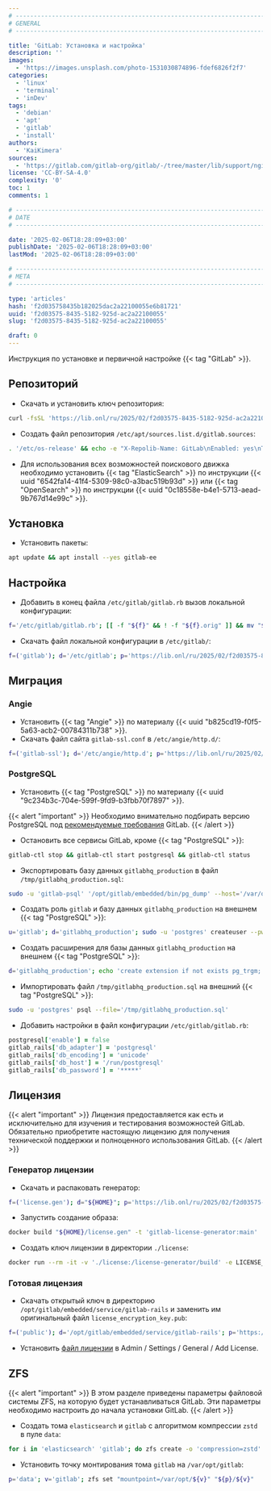 ```yaml
---
# -------------------------------------------------------------------------------------------------------------------- #
# GENERAL
# -------------------------------------------------------------------------------------------------------------------- #

title: 'GitLab: Установка и настройка'
description: ''
images:
  - 'https://images.unsplash.com/photo-1531030874896-fdef6826f2f7'
categories:
  - 'linux'
  - 'terminal'
  - 'inDev'
tags:
  - 'debian'
  - 'apt'
  - 'gitlab'
  - 'install'
authors:
  - 'KaiKimera'
sources:
  - 'https://gitlab.com/gitlab-org/gitlab/-/tree/master/lib/support/nginx'
license: 'CC-BY-SA-4.0'
complexity: '0'
toc: 1
comments: 1

# -------------------------------------------------------------------------------------------------------------------- #
# DATE
# -------------------------------------------------------------------------------------------------------------------- #

date: '2025-02-06T18:28:09+03:00'
publishDate: '2025-02-06T18:28:09+03:00'
lastMod: '2025-02-06T18:28:09+03:00'

# -------------------------------------------------------------------------------------------------------------------- #
# META
# -------------------------------------------------------------------------------------------------------------------- #

type: 'articles'
hash: 'f2d035758435b182025dac2a22100055e6b81721'
uuid: 'f2d03575-8435-5182-925d-ac2a22100055'
slug: 'f2d03575-8435-5182-925d-ac2a22100055'

draft: 0
---
```


Инструкция по установке и первичной настройке {{< tag "GitLab" >}}.

<!--more-->

## Репозиторий

- Скачать и установить ключ репозитория:

```bash
curl -fsSL 'https://lib.onl/ru/2025/02/f2d03575-8435-5182-925d-ac2a22100055/gitlab.asc' | gpg --dearmor -o '/etc/apt/keyrings/gitlab.gpg'
```

- Создать файл репозитория `/etc/apt/sources.list.d/gitlab.sources`:

```bash
. '/etc/os-release' && echo -e "X-Repolib-Name: GitLab\nEnabled: yes\nTypes: deb\nURIs: https://packages.gitlab.com/gitlab/gitlab-ee/${ID}\n#URIs: https://mirror.yandex.ru/mirrors/packages.gitlab.com/gitlab/gitlab-ce\nSuites: ${VERSION_CODENAME}\nComponents: main\nSigned-By: /etc/apt/keyrings/gitlab.gpg\n" | tee '/etc/apt/sources.list.d/gitlab.sources' > '/dev/null'
```

- Для использования всех возможностей поискового движка необходимо установить {{< tag "ElasticSearch" >}} по инструкции {{< uuid "6542fa14-41f4-5309-98c0-a3bac519b93d" >}} или {{< tag "OpenSearch" >}} по инструкции {{< uuid "0c18558e-b4e1-5713-aead-9b767d14e99c" >}}.

## Установка

- Установить пакеты:

```bash
apt update && apt install --yes gitlab-ee
```

## Настройка

- Добавить в конец файла `/etc/gitlab/gitlab.rb` вызов локальной конфигурации:

```bash
f='/etc/gitlab/gitlab.rb'; [[ -f "${f}" && ! -f "${f}.orig" ]] && mv "${f}" "${f}.orig" && cp "${f}.orig" "${f}" && echo -e '\nfrom_file "/etc/gitlab/gitlab.local.rb"\n' | tee -a "${f}" > '/dev/null'
```

- Скачать файл локальной конфигурации в `/etc/gitlab/`:

```bash
f=('gitlab'); d='/etc/gitlab'; p='https://lib.onl/ru/2025/02/f2d03575-8435-5182-925d-ac2a22100055'; for i in "${f[@]}"; do curl -fsSLo "${d}/${i}.local.rb" "${p}/${i}.rb"; done
```

## Миграция

### Angie

- Установить {{< tag "Angie" >}} по материалу {{< uuid "b825cd19-f0f5-5a63-acb2-00784311b738" >}}.
- Скачать файл сайта `gitlab-ssl.conf` в `/etc/angie/http.d/`:

```bash
f=('gitlab-ssl'); d='/etc/angie/http.d'; p='https://lib.onl/ru/2025/02/f2d03575-8435-5182-925d-ac2a22100055'; for i in "${f[@]}"; do curl -fsSLo "${d}/${i}.conf" "${p}/${i}.conf"; done
```

### PostgreSQL

- Установить {{< tag "PostgreSQL" >}} по материалу {{< uuid "9c234b3c-704e-599f-9fd9-b3fbb70f7897" >}}.

{{< alert "important" >}}
Необходимо внимательно подбирать версию PostgreSQL под [рекомендуемые требования](https://docs.gitlab.com/install/requirements/#postgresql) GitLab.
{{< /alert >}}

- Остановить все сервисы GitLab, кроме {{< tag "PostgreSQL" >}}:

```bash
gitlab-ctl stop && gitlab-ctl start postgresql && gitlab-ctl status
```

- Экспортировать базу данных `gitlabhq_production` в файл `/tmp/gitlabhq_production.sql`:

```bash
sudo -u 'gitlab-psql' '/opt/gitlab/embedded/bin/pg_dump' --host='/var/opt/gitlab/postgresql' --username='gitlab-psql' --dbname='gitlabhq_production' --clean --create --file='/tmp/gitlabhq_production.sql'
```

- Создать роль `gitlab` и базу данных `gitlabhq_production` на внешнем {{< tag "PostgreSQL" >}}:

```bash
u='gitlab'; d='gitlabhq_production'; sudo -u 'postgres' createuser --pwprompt "${u}" && sudo -u 'postgres' createdb -O "${u}" "${d}"
```

- Создать расширения для базы данных `gitlabhq_production` на внешнем {{< tag "PostgreSQL" >}}:

```bash
d='gitlabhq_production'; echo 'create extension if not exists pg_trgm; create extension if not exists btree_gist; create extension if not exists plpgsql;' | sudo -u 'postgres' psql "${d}"
```

- Импортировать файл `/tmp/gitlabhq_production.sql` на внешний {{< tag "PostgreSQL" >}}:

```bash
sudo -u 'postgres' psql --file='/tmp/gitlabhq_production.sql'
```

- Добавить настройки в файл конфигурации `/etc/gitlab/gitlab.rb`:

```ruby
postgresql['enable'] = false
gitlab_rails['db_adapter'] = 'postgresql'
gitlab_rails['db_encoding'] = 'unicode'
gitlab_rails['db_host'] = '/run/postgresql'
gitlab_rails['db_password'] = '*****'
```

## Лицензия

{{< alert "important" >}}
Лицензия предоставляется как есть и исключительно для изучения и тестирования возможностей GitLab. Обязательно приобретите настоящую лицензию для получения технической поддержки и полноценного использования GitLab.
{{< /alert >}}

### Генератор лицензии

- Скачать и распаковать генератор:

```bash
f=('license.gen'); d="${HOME}"; p='https://lib.onl/ru/2025/02/f2d03575-8435-5182-925d-ac2a22100055'; for i in "${f[@]}"; do curl -fsSLo "${d}/${i}.tar.xz" "${p}/${i}.tar.xz" && tar -xJf "${d}/${i}.tar.xz"; done
```

- Запустить создание образа:

```bash
docker build "${HOME}/license.gen" -t 'gitlab-license-generator:main'
```

- Создать ключ лицензии в директории `./license`:

```bash
docker run --rm -it -v './license:/license-generator/build' -e LICENSE_NAME='GitLab' -e LICENSE_COMPANY='GitLab' -e LICENSE_EMAIL='license@example.com' -e LICENSE_PLAN='ultimate' -e LICENSE_USER_COUNT='2147483647' -e LICENSE_EXPIRE_YEAR='2500' 'gitlab-license-generator:main'
```

### Готовая лицензия

- Скачать открытый ключ в директорию `/opt/gitlab/embedded/service/gitlab-rails` и заменить им оригинальный файл `license_encryption_key.pub`:

```bash
f=('public'); d='/opt/gitlab/embedded/service/gitlab-rails'; p='https://lib.onl/ru/2025/02/f2d03575-8435-5182-925d-ac2a22100055'; [[ -f "${d}/.license_encryption_key.pub" && ! -f "${d}/.license_encryption_key.pub.orig" ]] && mv "${d}/.license_encryption_key.pub" "${d}/.license_encryption_key.pub.orig"; for i in "${f[@]}"; do curl -fsSLo "${d}/.license_encryption_key.pub" "${p}/${i}.key"
```

- Установить [файл лицензии](license.key) в Admin / Settings / General / Add License.

## ZFS

{{< alert "important" >}}
В этом разделе приведены параметры файловой системы ZFS, на которую будет устанавливаться GitLab. Эти параметры необходимо настроить до начала установки GitLab.
{{< /alert >}}

- Создать тома `elasticsearch` и `gitlab` с алгоритмом компрессии `zstd` в пуле `data`:

```bash
for i in 'elasticsearch' 'gitlab'; do zfs create -o 'compression=zstd' "data/${i}"; done
```

- Установить точку монтирования тома `gitlab` на `/var/opt/gitlab`:

```bash
p='data'; v='gitlab'; zfs set "mountpoint=/var/opt/${v}" "${p}/${v}"
```
